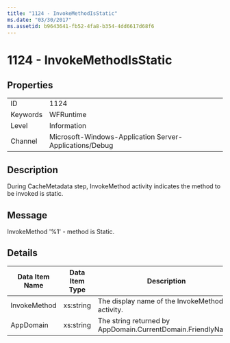 ```yaml
---
title: "1124 - InvokeMethodIsStatic"
ms.date: "03/30/2017"
ms.assetid: b9643641-fb52-4fa8-b354-4dd6617d68f6
---
```

# 1124 - InvokeMethodIsStatic
## Properties  
  
|||  
|-|-|  
|ID|1124|  
|Keywords|WFRuntime|  
|Level|Information|  
|Channel|Microsoft-Windows-Application Server-Applications/Debug|  
  
## Description  
 During CacheMetadata step, InvokeMethod activity indicates the method to be invoked is static.  
  
## Message  
 InvokeMethod '%1' - method is Static.  
  
## Details  
  
|Data Item Name|Data Item Type|Description|  
|--------------------|--------------------|-----------------|  
|InvokeMethod|xs:string|The display name of the InvokeMethod activity.|  
|AppDomain|xs:string|The string returned by AppDomain.CurrentDomain.FriendlyName.|
